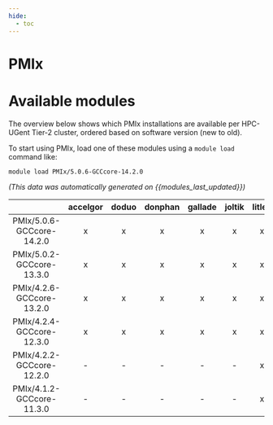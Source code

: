 ```yaml
---
hide:
  - toc
---
```


PMIx
====

# Available modules


The overview below shows which PMIx installations are available per HPC-UGent Tier-2 cluster, ordered based on software version (new to old).

To start using PMIx, load one of these modules using a `module load` command like:

```shell
module load PMIx/5.0.6-GCCcore-14.2.0
```

*(This data was automatically generated on {{modules_last_updated}})*

| |accelgor|doduo|donphan|gallade|joltik|litleo|shinx|
| :---: | :---: | :---: | :---: | :---: | :---: | :---: | :---: |
|PMIx/5.0.6-GCCcore-14.2.0|x|x|x|x|x|x|x|
|PMIx/5.0.2-GCCcore-13.3.0|x|x|x|x|x|x|x|
|PMIx/4.2.6-GCCcore-13.2.0|x|x|x|x|x|x|x|
|PMIx/4.2.4-GCCcore-12.3.0|x|x|x|x|x|x|x|
|PMIx/4.2.2-GCCcore-12.2.0|-|-|-|-|-|x|x|
|PMIx/4.1.2-GCCcore-11.3.0|-|-|-|-|-|x|x|
